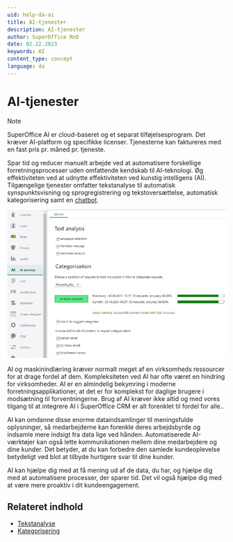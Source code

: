 ```yaml
---
uid: help-da-ai
title: AI-tjenester
description: AI-tjenester
author: SuperOffice RnD
date: 02.22.2023
keywords: AI
content_type: concept
language: da
---
```


# AI-tjenester

> [!NOTE]
> SuperOffice AI er cloud-baseret og et separat tilføjelsesprogram. Det kræver AI-platform og specifikke licenser. Tjenesterne kan faktureres med en fast pris pr. måned pr. tjeneste.

Spar tid og reducer manuelt arbejde ved at automatisere forskellige forretningsprocesser uden omfattende kendskab til AI-teknologi. Øg effektiviteten ved at udnytte effektiviteten ved kunstig intelligens (AI). Tilgængelige tjenester omfatter tekstanalyse til automatisk synspunktsvisning og sprogregistrering og tekstoversættelse, automatisk kategorisering samt en [chatbot][3].

![SuperOffice kunstig intelligens-tjenester -screenshot][img1]

AI og maskinindlæring kræver normalt meget af en virksomheds ressourcer for at drage fordel af dem. Kompleksiteten ved AI har ofte været en hindring for virksomheder. AI er en almindelig bekymring i moderne forretningsapplikationer, at det er for komplekst for daglige brugere i modsætning til forventningerne. Brug af AI kræver ikke altid og med vores tilgang til at integrere AI i SuperOffice CRM er alt forenklet til fordel for alle..

AI kan omdanne disse enorme dataindsamlinger til meningsfulde oplysninger, så medarbejderne kan forenkle deres arbejdsbyrde og indsamle mere indsigt fra data lige ved hånden. Automatiserede AI-værktøjer kan også lette kommunikationen mellem dine medarbejdere og dine kunder. Det betyder, at du kan forbedre den samlede kundeoplevelse betydeligt ved blot at tilbyde hurtigere svar til dine kunder.

AI kan hjælpe dig med at få mening ud af de data, du har, og hjælpe dig med at automatisere processer, der sparer tid. Det vil også hjælpe dig med at være mere proaktiv i dit kundeengagement.

## Relateret indhold

* [Tekstanalyse][1]
* [Kategorisering][2]

<!-- Referenced links -->
[1]: text-analysis.md
[2]: categorization.md
[3]: ../../chat/admin/channel-create.md#chatbot

<!-- Referenced images -->
[img1]: ../../../media/loc/en/ai/ai-services.png
